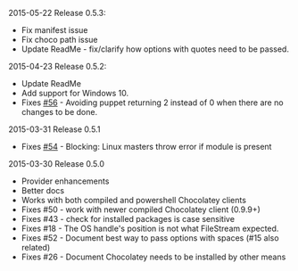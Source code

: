 2015-05-22 Release 0.5.3:
- Fix manifest issue
- Fix choco path issue
- Update ReadMe - fix/clarify how options with quotes need to be passed.

2015-04-23 Release 0.5.2:
- Update ReadMe
- Add support for Windows 10.
- Fixes [#56](https://github.com/chocolatey/puppet-chocolatey/pull/56) - Avoiding puppet returning 2 instead of 0 when there are no changes to be done.

2015-03-31 Release 0.5.1
- Fixes [#54](https://github.com/chocolatey/puppet-chocolatey/issues/54) - Blocking: Linux masters throw error if module is present

2015-03-30 Release 0.5.0
- Provider enhancements
- Better docs
- Works with both compiled and powershell Chocolatey clients
- Fixes #50 - work with newer compiled Chocolatey client (0.9.9+)
- Fixes #43 - check for installed packages is case sensitive
- Fixes #18 - The OS handle's position is not what FileStream expected.
- Fixes #52 - Document best way to pass options with spaces (#15 also related)
- Fixes #26 - Document Chocolatey needs to be installed by other means
